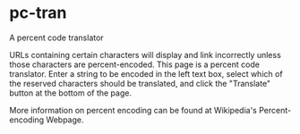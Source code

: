 # pc-tran
A percent code translator

URLs containing certain characters will display and link incorrectly unless those characters are percent-encoded. This page is a percent code translator. Enter a string to be encoded in the left text box, select which of the reserved characters should be translated, and click the "Translate" button at the bottom of the page.

More information on percent encoding can be found at Wikipedia's Percent-encoding Webpage.
